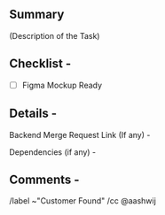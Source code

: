 

## Summary

(Description of the Task)

## Checklist -

- [ ] Figma Mockup Ready

## Details -
Backend Merge Request Link (If any) -

Dependencies (if any) -

## Comments -


/label ~"Customer Found"
/cc @aashwij

